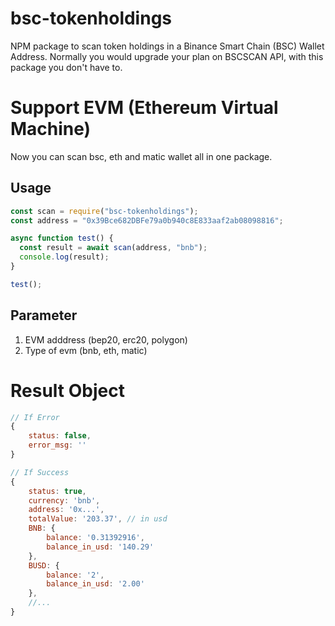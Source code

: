 # bsc-tokenholdings

NPM package to scan token holdings in a Binance Smart Chain (BSC) Wallet Address. Normally you would upgrade your plan on BSCSCAN API, with this package you don't have to.

# Support EVM (Ethereum Virtual Machine)

Now you can scan bsc, eth and matic wallet all in one package.

## Usage

```js
const scan = require("bsc-tokenholdings");
const address = "0x39Bce682DBFe79a0b940c8E833aaf2ab08098816";

async function test() {
  const result = await scan(address, "bnb");
  console.log(result);
}

test();
```

## Parameter

1. EVM adddress (bep20, erc20, polygon)
2. Type of evm (bnb, eth, matic)

# Result Object

```js
// If Error
{
    status: false,
    error_msg: ''
}

// If Success
{
    status: true,
    currency: 'bnb',
    address: '0x...',
    totalValue: '203.37', // in usd
    BNB: {
        balance: '0.31392916',
        balance_in_usd: '140.29'
    },
    BUSD: {
        balance: '2',
        balance_in_usd: '2.00'
    },
    //...
}
```

